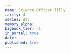 ```yaml
---
name: Science Officer Tilly
rarity: 4
series: dsc
memory_alpha:
bigbook_tier: -1
in_portal: true
date:
published: true
---
```



